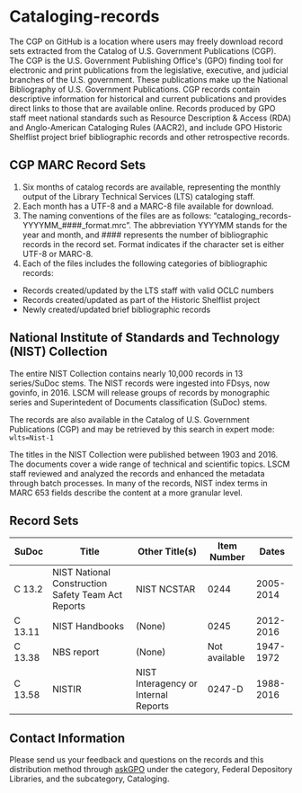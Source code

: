 # Cataloging-records
The CGP on GitHub is a location where users may freely download record sets extracted from the Catalog of U.S. Government Publications (CGP). The CGP is the U.S. Government Publishing Office's (GPO) finding tool for electronic and print publications from the legislative, executive, and judicial branches of the U.S. government. These publications make up the National Bibliography of U.S. Government Publications. CGP records contain descriptive information for historical and current publications and provides direct links to those that are available online. Records produced by GPO staff meet national standards such as Resource Description & Access (RDA) and Anglo-American Cataloging Rules (AACR2), and include GPO Historic Shelflist project brief bibliographic records and other retrospective records. 
 

## CGP MARC Record Sets
  1. Six months of catalog records are available, representing the monthly output of the Library Technical Services (LTS) cataloging staff.
  2. Each month has a UTF-8 and a MARC-8 file available for download.
  3. The naming conventions of the files are as follows: “cataloging_records-YYYYMM_####_format.mrc”.  The abbreviation YYYYMM stands for the year and month, and #### represents the number of bibliographic records in the record set. Format indicates if the character set is either UTF-8 or MARC-8. 
  4. Each of the files includes the following categories of bibliographic records:

*  Records created/updated by the LTS staff with valid OCLC numbers
*  Records created/updated as part of the Historic Shelflist project
*  Newly created/updated brief bibliographic records

## National Institute of Standards and Technology (NIST) Collection
The entire NIST Collection contains nearly 10,000 records in 13 series/SuDoc stems. The NIST records were ingested into FDsys, now govinfo, in 2016. LSCM will release groups of records by monographic series and Superintedent of Documents classification (SuDoc) stems.

The records are also available in the Catalog of U.S. Government Publications (CGP) and may be retrieved by this search in expert mode: `wlts=Nist-1`

The titles in the NIST Collection were published between 1903 and 2016. The documents cover a wide range of technical and scientific topics. LSCM staff reviewed and analyzed the records and enhanced the metadata through batch processes. In many of the records, NIST index terms in MARC 653 fields describe the content at a more granular level. 

## Record Sets
|  **SuDoc**  |  **Title**  |  **Other Title(s)**  |  **Item Number**  |  **Dates**  
|--|--|--|--|--|
| C 13.2 | NIST National Construction Safety Team Act Reports | NIST NCSTAR | 0244 | 2005-2014 |
| C 13.11 | NIST Handbooks | (None) | 0245 | 2012-2016 |
| C 13.38 | NBS report | (None) | Not available | 1947-1972 |
| C 13.58 | NISTIR | NIST Interagency or Internal Reports | 0247-D | 1988-2016 |

## Contact Information
Please send us your feedback and questions on the records and this distribution method through [askGPO](https://www.gpo.gov/askgpo) under the category, Federal Depository Libraries, and the subcategory, Cataloging.

